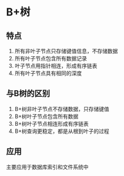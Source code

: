 # B+树

## 特点
1. 所有非叶子节点只存储键值信息，不存储数据
2. 所有叶子节点包含所有数据记录
3. 叶子节点用指针相连，形成有序链表
4. 所有叶子节点具有相同的深度

## 与B树的区别
1. B+树非叶子节点不存储数据，只存储键值
2. B+树叶子节点包含所有数据
3. B+树叶子节点相连形成有序链表
4. B+树查询更稳定，都是从根到叶子的过程

## 应用
主要应用于数据库索引和文件系统中 